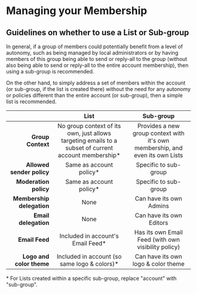 # Managing your Membership

<span id="gv-2members-31membersListsVsGroups"></span>
## Guidelines on whether to use a List or Sub-group


In general, if a group of members could potentially benefit from a
level of autonomy, such as being managed by local administrators or by
having members of this group being able to send or reply-all to the
group (without also being able to send or reply-all to the entire
account membership), then using a sub-group is recommended.

On the other hand, to simply address a set of members within the 
account (or sub-group, if the list is created there) without the need
for any autonomy or policies different than the entire
account (or sub-group), then a simple list is recommended.


|                           |                     List                     |                      Sub-group                       |
|--------------------------:|:--------------------------------------------:|:----------------------------------------------------:|
| **Group Context**         | No group context of its own, just allows targeting emails to a subset of current account membership*  | Provides a new group context with it's own membership, and even its own Lists |
| **Allowed sender policy** | Same as account policy*                      | Specific to sub-group                               |
| **Moderation policy**     | Same as account policy*                      | Specific to sub-group                               |
| **Membership delegation** | None                                         | Can have its own Admins                              |
| **Email delegation**      | None                                         | Can have its own Editors                             |
| **Email Feed**            | Included in account's Email Feed*            | Has its own Email Feed (with own visibility policy) |
| **Logo and color theme**  | Included in account (so same logo & colors)* | Can have its own logo & color theme                 |

<!--
| **Configuration options** | None                                         | Similar to account configuration but just for the sub-group |
| **Scope**                 | Lists can be created within a specific sub-group** | ... but not vice versa (although account Lists can be *used* within a sub-group) |

** Of course, Lists can also be created for the entire account too (as is the typical case).
-->

\* For Lists created within a specific sub-group, replace "account"
   with "sub-group".


